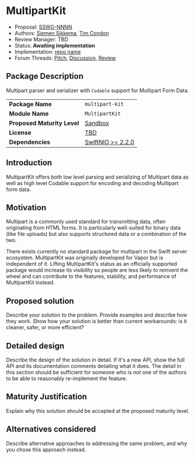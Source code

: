 # MultipartKit

* Proposal: [SSWG-NNNN](NNNN-multipart-kit.md)
* Authors: [Siemen Sikkema](https://github.com/siemensikkema), [Tim Condon](https://github.com/0xTim)
* Review Manager: TBD
* Status: **Awaiting implementation**
* Implementation: [repo name](https://github.com/vapor/multipart-kit)
* Forum Threads: [Pitch](https://forums.swift.org/t/multipartkit), [Discussion](https://forums.swift.org/), [Review](https://forums.swift.org/)

<!--
*During the review process, add the following fields as needed:*

* Decision Notes: [Rationale](https://forums.swift.org/), [Additional Commentary](https://forums.swift.org/)
* Previous Revision(s): [1](https://github.com/swift-server/sswg/blob/...commit-ID.../proposals/NNNN-filename.md)
* Previous Proposal(s): [SSWG-XXXX](XXXX-filename.md)
-->

## Package Description

Multipart parser and serializer with `Codable` support for Multipart Form Data.

|  |  |
|--|--|
| **Package Name** | `multipart-kit` |
| **Module Name** | `MultipartKit` |
| **Proposed Maturity Level** | [Sandbox](https://github.com/swift-server/sswg/blob/main/process/incubation.md#process-diagram) |
| **License** | [TBD](https://choosealicense.com/licenses/mit/) |
| **Dependencies** | [SwiftNIO >= 2.2.0](https://github.com/apple/swift-nio) |

## Introduction

MultipartKit offers both low level parsing and serializing of Multipart data as well as high level Codable support for encoding and decoding Multipart form data.

## Motivation

Multipart is a commonly used standard for transmitting data, often originating from HTML forms. It is particularly well-suited for binary data (like file uploads) but also supports structured data or a combination of the two.

There exists currently no standard package for multipart in the Swift server ecosystem. MultipartKit was originally developed for Vapor but is independent of it. Lifting MultipartKit's status as an officially supported package would increase its visibility so people are less likely to reinvent the wheel and can contribute to the features, stability, and performance of MultipartKit instead.

## Proposed solution

Describe your solution to the problem. Provide examples and describe
how they work. Show how your solution is better than current
workarounds: is it cleaner, safer, or more efficient?

## Detailed design

Describe the design of the solution in detail. If it's a new API, show the full API and its documentation
comments detailing what it does. The detail in this section should be
sufficient for someone who is *not* one of the authors to be able to
reasonably re-implement the feature.

## Maturity Justification

Explain why this solution should be accepted at the proposed maturity level.

## Alternatives considered

Describe alternative approaches to addressing the same problem, and
why you chose this approach instead.
